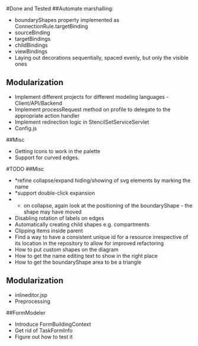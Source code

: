 #Done and Tested
##Automate marshalling:
 - boundaryShapes property implemented as ConnectionRule.targetBinding
 - sourceBinding
 - targetBindings
 - childBindings
 - viewBindings
 - Laying out decorations sequentially, spaced evenly, but only the visible ones 

## Modularization
 - Implement different projects for different modeling languages - Client/API/Backend
 - Implement processRequest method on profile to delegate to the appropriate action handler
 - Implement redirection logic in StencilSetServiceServlet
 - Config.js


##Misc
 - Getting icons to work in the palette
 - Support for curved edges.
 
#TODO
##Misc
 - *refine collapse/expand hiding/showing of svg elements by marking the name
 - *support double-click expansion
 - * on collapse, again look at the positioning of the boundaryShape - the shape may have moved 
 - Disabling rotation of labels on edges
 - Automatically creating child shapes e.g. compartments
 - Clipping items inside parent
 - Find a way to have a consistent unique id for a resource irrespective of its location in the repository to allow for improved refactoring
 - How to put custom shapes on the diagram
 - How to get the name editing text to show in the right place
 - How to get the boundaryShape area to be a triangle
 
## Modularization
 - inlineditor.jsp
 - Preprocessing

##FormModeler
 - Introduce FormBuildingContext
 - Get rid of TaskFormInfo
 - Figure out how to test it
 